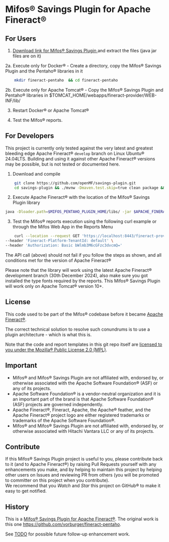 # Mifos® Savings Plugin for Apache Fineract®

## For Users

1. [Download link for Mifos® Savings Plugin ](https://sourceforge.net/projects/mifos/files/mifos-plugins/FineractPentahoPlugin/FineractPentahoPlugin-1.10.0.zip/download)  and extract the files (java jar files are on it)

2a. Execute only for Docker® - Create a directory, copy the Mifos® Savings Plugin and the Pentaho® libraries in it

```bash
    mkdir fineract-pentaho  && cd fineract-pentaho
```

2b. Execute only for Apache Tomcat® - Copy the Mifos® Savings Plugin and Pentaho® libraries in $TOMCAT_HOME/webapps/fineract-provider/WEB-INF/lib/

3. Restart Docker® or Apache Tomcat®

4. Test the Mifos® reports.

## For Developers

This project is currently only tested against the very latest and greatest bleeding edge Apache Fineract® `develop` branch on Linux Ubuntu® 24.04LTS. 
Building and using it against other Apache Fineract® versions may be possible, but is not tested or documented here.

1. Download and compile

```bash
    git clone https://github.com/openMF/savings-plugin.git
    cd savings-plugin && ./mvnw -Dmaven.test.skip=true clean package && cd ..
```

2. Execute Apache Fineract® with the location of the Mifos® Savings Plugin library

```bash
java -Dloader.path=$MIFOS_PENTAHO_PLUGIN_HOME/libs/ -jar $APACHE_FINERACT_HOME/fineract-provider.jar
```

3. Test the Mifos® reports execution using the following curl example or through the Mifos Web App in the Reports Menu

```bash
    curl --location --request GET 'https://localhost:8443/fineract-provider/api/v1/runreports/Expected%20Payments%20By%20Date%20-%20Formatted?tenantIdentifier=default&locale=en&dateFormat=dd%20MMMM%20yyyy&R_startDate=01%20January%202022&R_endDate=02%20January%202023&R_officeId=1&output-type=PDF&R_loanOfficerId=-1' \
--header 'Fineract-Platform-TenantId: default' \
--header 'Authorization: Basic bWlmb3M6cGFzc3dvcmQ='
```

The API call (above) should not fail if you follow the steps as shown, and all conditions met for the version of Apache Fineract®

Please note that the library will work using the latest Apache Fineract® development branch (30th December 2024), also make sure you got installed the type fonts required by the reports. This Mifos® Savings Plugin will work only on Apache Tomcat® version 10+. 

## License

This code used to be part of the Mifos® codebase before it became [Apache Fineract®](https://fineract.apache.org).

The correct technical solution to resolve such conundrums is to use a plugin architecture - which is what this is.

Note that the code and report templates in this git repo itself are
[licensed to you under the Mozilla® Public License 2.0 (MPL)](https://github.com/openMF/fineract-pentaho/blob/develop/LICENSE).

## Important

* Mifos® and Mifos® Savings Plugin are not affiliated with, endorsed by, or otherwise associated with the Apache Software Foundation® (ASF) or any of its projects.
* Apache Software Foundation® is a vendor-neutral organization and it is an important part of the brand is that Apache Software Foundation® (ASF) projects are governed independently.
* Apache Fineract®, Fineract, Apache, the Apache® feather, and the Apache Fineract® project logo are either registered trademarks or trademarks of the Apache Software Foundation®.
* Mifos® and Mifos® Savings Plugin are not affiliated with, endorsed by, or otherwise associated with Hitachi Vantara LLC or any of its projects.

## Contribute

If this Mifos® Savings Plugin project is useful to you, please contribute back to it (and to Apache Fineract®) by raising Pull Requests yourself with any enhancements you make, and by helping to maintain this project by helping other users on Issues and reviewing PR from others (you will be promoted to committer on this project when you contribute).  
We recommend that you _Watch_ and _Star_ this project on GitHub® to make it easy to get notified.

## History

This is a [Mifos® Savings Plugin for Apache Fineract®](https://github.com/apache/fineract/blob/maintenance/1.6/fineract-doc/src/docs/en/deployment.adoc). The original work is this one https://github.com/vorburger/fineract-pentaho.

See [TODO](TODO.md) for possible future follow-up enhancement work.



